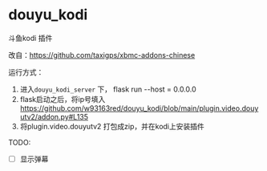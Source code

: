 # douyu_kodi

斗鱼kodi 插件

改自：https://github.com/taxigps/xbmc-addons-chinese

运行方式：
1. 进入`douyu_kodi_server` 下， flask run --host = 0.0.0.0
2. flask启动之后，将ip号填入 https://github.com/w93163red/douyu_kodi/blob/main/plugin.video.douyutv2/addon.py#L135
3. 将plugin.video.douyutv2 打包成zip，并在kodi上安装插件

TODO: 

- [ ] 显示弹幕

